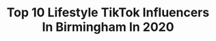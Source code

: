 ---
title: Top 10 Lifestyle TikTok Influencers In Birmingham In 2020
description: >-
  Find top lifestyle TikTok influencers in Birmingham in 2020. Most popular hashtags: #foryou #houseoftiktok #immaboss #stpaddysday.
platform: TikTok
profiles:
  - username: "patrickjosephosullivan"
    fullname: >-
      Patrick Joseph O'Sul
    location: "United Kingdom"
    followers: 4061
    engagement: 1347
    commentsToLikes: 0.168305
    id: ckacwzfxduvlw0i78t09r18s4
    verified: false
    hashtags: "#truck, #music, #sadness, #dance"
  - username: "simplygrwmm"
    fullname: >-
      ✰grwm✰
    location: "United Kingdom"
    followers: 4909
    engagement: 3294
    commentsToLikes: 0.077485
    id: ck9aekmf92hpt0j789sls5vc8
    verified: false
    hashtags: "#thanksmum, #women, #homephotohacks, #makeup"
  - username: "tokyotoys.com"
    fullname: >-
      TokyoToys.com
    location: "United Kingdom"
    followers: 13547
    engagement: 1953
    commentsToLikes: 0.026387
    id: ck8p1n8ijm4pf0j78rh40up8j
    verified: false
    hashtags: "#animefashion, #mechakits, #buildit, #fairytail"
  - username: "abbiecody"
    fullname: >-
      Abb🍬
    location: "United Kingdom"
    followers: 146625
    engagement: 1981
    commentsToLikes: 0.018730
    id: ck9n4thb55ghg0j78xy4sbkob
    verified: false
    hashtags: "#fyp, #foryou"
  - username: "amberdoigthorne"
    fullname: >-
      Amber Doig-Thorne
    location: "United Kingdom"
    followers: 287186
    engagement: 807
    commentsToLikes: 0.037519
    id: ck8ndr8hfk9580j78qxu5m24u
    verified: true
    hashtags: "#trivia, #comedinewithus, #ufo2, #cheekynandos"
  - username: "lushspabirmingham"
    fullname: >-
      Lush Spa Birmingham
    location: "United Kingdom"
    followers: 74350
    engagement: 2251
    commentsToLikes: 0.007685
    id: ck83z4c98xlqb0j78xhg6317x
    verified: false
    hashtags: "#makeupchallenge, #greatestshowman, #lushspa, #washyourhands"
  - username: "mariya8927m"
    fullname: >-
      Mariya
    location: "United Kingdom"
    followers: 51223
    engagement: 1479
    commentsToLikes: 0.015236
    id: ck8z1ij0i1qah0j78myetdgk7
    verified: false
    hashtags: "#doggiecrunch, #corgis, #fatbeagle, #puppy"
  - username: "instaholls"
    fullname: >-
      Instaholls
    location: "United Kingdom"
    followers: 79081
    engagement: 1176
    commentsToLikes: 0.019739
    id: ck8addvqb5gc00j78hzwibpw4
    verified: false
    hashtags: "#eyes, #halo, #cutcrease, #beautyblogger"
  - username: "sophiehannah"
    fullname: >-
      Sophie Hannah
    location: "United Kingdom"
    followers: 196544
    engagement: 1598
    commentsToLikes: 0.006680
    id: ck8ordapebnb10j78wa3rwkez
    verified: true
    hashtags: "#duet, #haircolour, #tiedye, #festivaloutfit"
  - username: "luxuryliving"
    fullname: >-
      Luxury living 
    location: "United Kingdom"
    followers: 354940
    engagement: 940
    commentsToLikes: 0.012723
    id: ckan17dh4u2xm0i78asnhe819
    verified: false
    hashtags: "#luxury, #immaboss, #bugatti, #pininfarina"
---